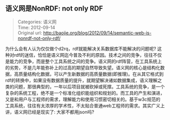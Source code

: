 语义网是NonRDF: not only RDF
---
    
> Categories: 语义网  
> Time: 2012-09-14  
> Original url: <http://baojie.org/blog/2012/09/14/semantic-web-is-nonrdf-not-only-rdf/>
    
为什么会有人认为仅仅做个d2rq，rdf就能解决关系数据库不能解决的问题呢? 这种对rdf的迷信，恰恰是语义网迄今普及不利的原因。技术之间的竞争，往往不仅是能力的竞争，而是整个工具系统之间的竞争。语义网的rdf阵营，在工具系统上的劣势，不是几年能弥补上的过高的期望自然导致失望。语义网的核心是结构化数据，高质量结构化数据，可以产生新数据的高质量数据(即推理)。在从其它格式到rdf的转换中，如果没有数据质量的提升，就期望解决诸如数据集成，语义理解之类的问题，那很典型的，一年以后项目就被砍掉或死撑。工具系统的竞争，是一个复杂的系统工程，绝不是一个标准化组织能组织和规划的。而工具的产生和演进，又是和用户与工程师的需求，理解能力和使用习惯密切相关的。基于w3c规范的工具系统，往往有太浓厚的学术性，不太贴合普通web工程师的需求。其实广义上讲，语义网已经是现实了: 大家不都用json吗?     
    
